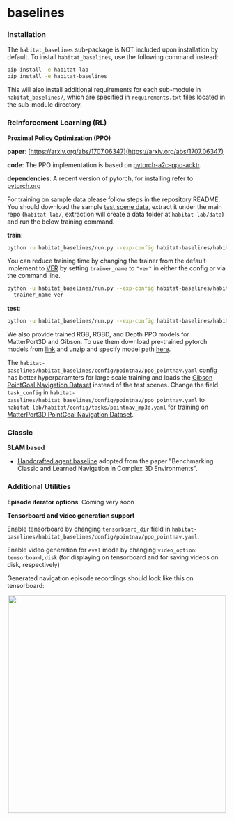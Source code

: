 baselines
==============================
### Installation

The `habitat_baselines` sub-package is NOT included upon installation by default. To install `habitat_baselines`, use the following command instead:
```bash
pip install -e habitat-lab
pip install -e habitat-baselines
```
This will also install additional requirements for each sub-module in `habitat_baselines/`, which are specified in `requirements.txt` files located in the sub-module directory.


### Reinforcement Learning (RL)

**Proximal Policy Optimization (PPO)**

**paper**: [https://arxiv.org/abs/1707.06347](https://arxiv.org/abs/1707.06347)

**code**: The PPO implementation is based on
[pytorch-a2c-ppo-acktr](https://github.com/ikostrikov/pytorch-a2c-ppo-acktr).

**dependencies**: A recent version of pytorch, for installing refer to [pytorch.org](https://pytorch.org/)

For training on sample data please follow steps in the repository README. You should download the sample [test scene data](http://dl.fbaipublicfiles.com/habitat/habitat-test-scenes.zip), extract it under the main repo (`habitat-lab/`, extraction will create a data folder at `habitat-lab/data`) and run the below training command.

**train**:
```bash
python -u habitat_baselines/run.py --exp-config habitat-baselines/habitat_baselines/config/pointnav/ppo_pointnav_example.yaml --run-type train
```

You can reduce training time by changing the trainer from the default implement to [VER](/habitat-baselines/habitat_baselines/rl/ver/README.md) by
setting `trainer_name` to `"ver"` in either the config or via the command line.

```bash
python -u habitat_baselines/run.py --exp-config habitat-baselines/habitat_baselines/config/pointnav/ppo_pointnav_example.yaml --run-type train \
  trainer_name ver
```

**test**:
```bash
python -u habitat_baselines/run.py --exp-config habitat-baselines/habitat_baselines/config/pointnav/ppo_pointnav_example.yaml --run-type eval
```

We also provide trained RGB, RGBD, and Depth PPO  models for MatterPort3D and Gibson.
To use them download pre-trained pytorch models from [link](https://dl.fbaipublicfiles.com/habitat/data/baselines/v1/habitat_baselines_v2.zip) and unzip and specify model path [here](agents/ppo_agents.py#L149).

The `habitat-baselines/habitat_baselines/config/pointnav/ppo_pointnav.yaml` config has better hyperparamters for large scale training and loads the [Gibson PointGoal Navigation Dataset](/README.md#task-datasets) instead of the test scenes.
Change the field `task_config` in `habitat-baselines/habitat_baselines/config/pointnav/ppo_pointnav.yaml` to `habitat-lab/habitat/config/tasks/pointnav_mp3d.yaml` for training on [MatterPort3D PointGoal Navigation Dataset](/README.md#task-datasets).

### Classic

**SLAM based**

- [Handcrafted agent baseline](slambased/README.md) adopted from the paper
"Benchmarking Classic and Learned Navigation in Complex 3D Environments".
### Additional Utilities

**Episode iterator options**:
Coming very soon

**Tensorboard and video generation support**

Enable tensorboard by changing `tensorboard_dir` field in `habitat-baselines/habitat_baselines/config/pointnav/ppo_pointnav.yaml`.

Enable video generation for `eval` mode by changing `video_option`: `tensorboard,disk` (for displaying on tensorboard and for saving videos on disk, respectively)

Generated navigation episode recordings should look like this on tensorboard:
<p align="center">
  <img src="../res/img/tensorboard_video_demo.gif"  height="500">
</p>
